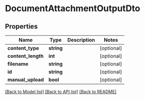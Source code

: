# DocumentAttachmentOutputDto

## Properties
Name | Type | Description | Notes
------------ | ------------- | ------------- | -------------
**content_type** | **string** |  | [optional] 
**content_length** | **int** |  | [optional] 
**filename** | **string** |  | [optional] 
**id** | **string** |  | [optional] 
**manual_upload** | **bool** |  | [optional] 

[[Back to Model list]](../README.md#documentation-for-models) [[Back to API list]](../README.md#documentation-for-api-endpoints) [[Back to README]](../README.md)


